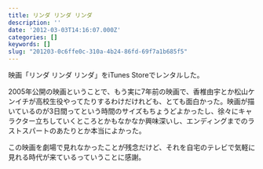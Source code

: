 ```yaml
---
title: リンダ リンダ リンダ
description: ''
date: '2012-03-03T14:16:07.000Z'
categories: []
keywords: []
slug: "201203-0c6ffe0c-310a-4b24-86fd-69f7a1b685f5"
---
```

映画「リンダ リンダ リンダ」をiTunes Storeでレンタルした。

2005年公開の映画ということで、もう実に7年前の映画で、香椎由宇とか松山ケンイチが高校生役やってたりするわけだけれども、とても面白かった。映画が描いているのが3日間ってという時間のサイズもちょうどよかったし、徐々にキャラクター立ちしていくところとかもなかなか興味深いし、エンディングまでのラストスパートのあたりとか本当によかった。

この映画を劇場で見れなかったことが残念だけど、それを自宅のテレビで気軽に見れる時代が来ているっていうことに感謝。
